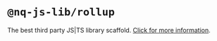 # `@nq-js-lib/rollup`

The best third party JS|TS library scaffold. [Click for more information](https://github.com/nqdy666/jslib-base#readme).
